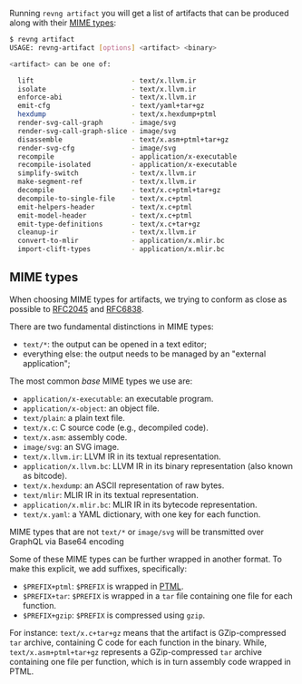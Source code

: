 Running `revng artifact` you will get a list of artifacts that can be produced along with their [MIME types](https://en.wikipedia.org/wiki/Media_type):

```bash
$ revng artifact
USAGE: revng-artifact [options] <artifact> <binary>

<artifact> can be one of:

  lift                        - text/x.llvm.ir
  isolate                     - text/x.llvm.ir
  enforce-abi                 - text/x.llvm.ir
  emit-cfg                    - text/yaml+tar+gz
  hexdump                     - text/x.hexdump+ptml
  render-svg-call-graph       - image/svg
  render-svg-call-graph-slice - image/svg
  disassemble                 - text/x.asm+ptml+tar+gz
  render-svg-cfg              - image/svg
  recompile                   - application/x-executable
  recompile-isolated          - application/x-executable
  simplify-switch             - text/x.llvm.ir
  make-segment-ref            - text/x.llvm.ir
  decompile                   - text/x.c+ptml+tar+gz
  decompile-to-single-file    - text/x.c+ptml
  emit-helpers-header         - text/x.c+ptml
  emit-model-header           - text/x.c+ptml
  emit-type-definitions       - text/x.c+tar+gz
  cleanup-ir                  - text/x.llvm.ir
  convert-to-mlir             - application/x.mlir.bc
  import-clift-types          - application/x.mlir.bc
```

## MIME types

When choosing MIME types for artifacts, we trying to conform as close as possible to [RFC2045](https://datatracker.ietf.org/doc/html/rfc2045) and [RFC6838](https://www.rfc-editor.org/rfc/rfc6838).

There are two fundamental distinctions in MIME types:

* `text/*`: the output can be opened in a text editor;
* everything else: the output needs to be managed by an "external application";

The most common *base* MIME types we use are:

* `application/x-executable`: an executable program.
* `application/x-object`: an object file.
* `text/plain`: a plain text file.
* `text/x.c`: C source code (e.g., decompiled code).
* `text/x.asm`: assembly code.
* `image/svg`: an SVG image.
* `text/x.llvm.ir`: LLVM IR in its textual representation.
* `application/x.llvm.bc`: LLVM IR in its binary representation (also known as bitcode).
* `text/x.hexdump`: an ASCII representation of raw bytes.
* `text/mlir`: MLIR IR in its textual representation.
* `application/x.mlir.bc`: MLIR IR in its bytecode representation.
* `text/x.yaml`: a YAML dictionary, with one key for each function.

MIME types that are not `text/*` or `image/svg` will be transmitted over GraphQL via Base64 encoding

Some of these MIME types can be further wrapped in another format.
To make this explicit, we add suffixes, specifically:

* `$PREFIX+ptml`: `$PREFIX` is wrapped in [PTML](ptml.md).
* `$PREFIX+tar`: `$PREFIX` is wrapped in a `tar` file containing one file for each function.
* `$PREFIX+gzip`: `$PREFIX` is compressed using `gzip`.

For instance: `text/x.c+tar+gz` means that the artifact is GZip-compressed `tar` archive, containing C code for each function in the binary.
While, `text/x.asm+ptml+tar+gz` represents a GZip-compressed `tar` archive containing one file per function, which is in turn assembly code wrapped in PTML.
